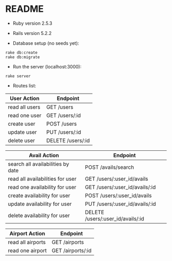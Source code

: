 # README

* Ruby version 2.5.3

* Rails version 5.2.2

* Database setup (no seeds yet):
```
rake db:create
rake db:migrate
```

* Run the server (localhost:3000):
```
rake server
```

* Routes list:

| User Action | Endpoint |
|--------|----------|
| read all users | GET /users |
| read one user | GET /users/:id |
| create user | POST /users |
| update user | PUT /users/:id |
| delete user | DELETE /users/:id |

| Avail Action | Endpoint |
|--------|----------|
| search all availabilities by date | POST /avails/search |
| read all availabilities for user | GET /users/:user_id/avails |
| read one availability for user | GET /users/:user_id/avails/:id |
| create availability for user | POST /users/:user_id/avails |
| update availability for user | PUT /users/:user_id/avails/:id |
| delete availability for user | DELETE /users/:user_id/avails/:id |

| Airport Action | Endpoint |
|--------|----------|
| read all airports | GET /airports |
| read one airport | GET /airports/:id |
